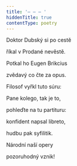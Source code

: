 ```yaml
---
title: '– – – '
hiddenTitle: true
contentType: poetry
---
```


Doktor Dubský si po cestě

říkal v Prodané nevěstě.

Potkal ho Eugen Brikcius

zvědavý co čte za opus.

Filosof vyřkl tuto súru:

Pane kolego, tak je to,

pohleďte na tu partituru:

konfident napsal libreto,

hudbu pak syfilitik.

Národní naší opery

pozoruhodný vznik!

